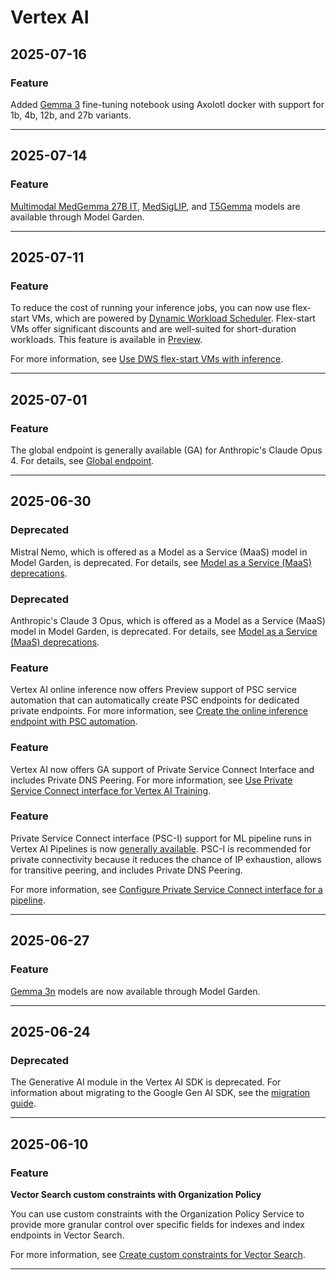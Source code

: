 # Vertex AI

## 2025-07-16

### Feature

Added [Gemma 3](https://github.com/GoogleCloudPlatform/vertex-ai-samples/blob/main/notebooks/community/model_garden/model_garden_axolotl_gemma3_finetuning.ipynb) fine-tuning notebook using Axolotl docker with support for 1b, 4b, 12b, and 27b variants.

---
## 2025-07-14

### Feature

[Multimodal MedGemma 27B IT](https://console.cloud.google.com/vertex-ai/publishers/google/model-garden/medgemma;publisherModelVersion=medgemma-27b-it), [MedSigLIP](https://console.cloud.google.com/vertex-ai/publishers/google/model-garden/medsiglip), and [T5Gemma](https://console.cloud.google.com/vertex-ai/publishers/google/model-garden/t5gemma) models are available through Model Garden.

---
## 2025-07-11

### Feature

To reduce the cost of running your inference jobs, you can now use flex-start VMs, which are powered by [Dynamic Workload Scheduler](https://cloud.google.com/blog/products/compute/introducing-dynamic-workload-scheduler). Flex-start VMs offer significant discounts and are well-suited for
short-duration workloads. This feature is available in [Preview](https://cloud.google.com/products/#product-launch-stages).

For more information, see [Use DWS flex-start VMs with inference](https://cloud.google.com/vertex-ai/docs/predictions/use-flex-start-vms).

---
## 2025-07-01

### Feature

The global endpoint is generally available (GA) for Anthropic's Claude Opus 4. For details, see [Global endpoint](https://cloud.google.com/vertex-ai/generative-ai/docs/learn/locations#global-endpoint).

---
## 2025-06-30

### Deprecated

Mistral Nemo, which is offered as a Model as a Service (MaaS) model in Model Garden, is deprecated. For details, see [Model as a Service (MaaS) deprecations](https://cloud.google.com/vertex-ai/generative-ai/docs/deprecations/partner-models).

### Deprecated

Anthropic's Claude 3 Opus, which is offered as a Model as a Service (MaaS) model in Model Garden, is deprecated. For details, see [Model as a Service (MaaS) deprecations](https://cloud.google.com/vertex-ai/generative-ai/docs/deprecations/partner-models).

### Feature

Vertex AI online inference now offers Preview support of PSC service automation that can automatically create PSC endpoints for dedicated private endpoints. For more information, see [Create the online inference endpoint with PSC automation](https://cloud.google.com/vertex-ai/docs/predictions/private-service-connect#create-endpoint-with-automation).

### Feature

Vertex AI now offers GA support of Private Service Connect Interface and includes Private DNS Peering. For more information, see [Use Private Service Connect interface for Vertex AI Training](https://cloud.google.com/vertex-ai/docs/training/psc-i-egress).

### Feature

Private Service Connect interface (PSC-I) support for ML pipeline runs in Vertex AI Pipelines is now [generally available](https://cloud.google.com/products#product-launch-stages). PSC-I is recommended for private connectivity because it reduces the chance of IP exhaustion, allows for transitive peering, and includes Private DNS Peering.

For more information, see [Configure Private Service Connect interface for a pipeline](https://cloud.google.com/vertex-ai/docs/pipelines/configure-private-service-connect).

---
## 2025-06-27

### Feature

[Gemma 3n](https://console.cloud.google.com/vertex-ai/publishers/google/model-garden/gemma3n) models are now available through Model Garden.

---
## 2025-06-24

### Deprecated

The Generative AI module in the Vertex AI SDK is deprecated. For information about migrating to the Google Gen AI SDK, see the [migration guide](https://cloud.google.com/vertex-ai/generative-ai/docs/deprecations/genai-vertexai-sdk).

---
## 2025-06-10

### Feature

**Vector Search custom constraints with Organization Policy**

You can use custom constraints with the Organization Policy Service to provide more granular control over specific fields for indexes and index endpoints in Vector Search.

For more information, see [Create custom constraints for Vector Search](https://cloud.google.com/vertex-ai/docs/vector-search/custom-constraints).

---
